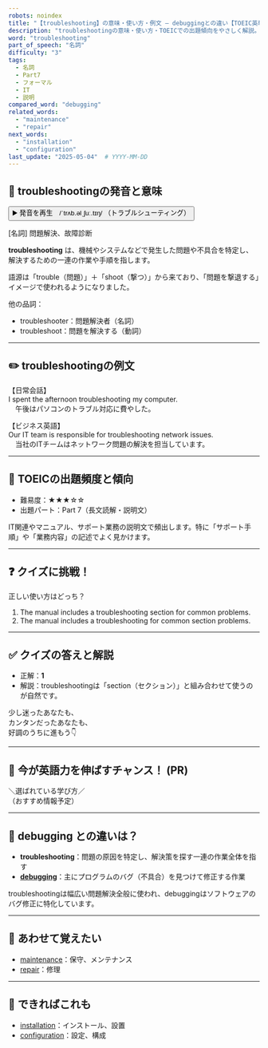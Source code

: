 ```yaml
---
robots: noindex
title: "【troubleshooting】の意味・使い方・例文 ― debuggingとの違い【TOEIC英単語】"
description: "troubleshootingの意味・使い方・TOEICでの出題傾向をやさしく解説。例文・クイズ付きでdebuggingとの違いもわかりやすく学べます。"
word: "troubleshooting"
part_of_speech: "名詞"
difficulty: "3"
tags:
  - 名詞
  - Part7
  - フォーマル
  - IT
  - 説明
compared_word: "debugging"
related_words:
  - "maintenance"
  - "repair"
next_words:
  - "installation"
  - "configuration"
last_update: "2025-05-04"  # YYYY-MM-DD
---
```


## 🔰 troubleshootingの発音と意味

<button class="play-audio" onclick="playTTS('troubleshooting')">
  <span class="play-audio-main">
    ▶️ 発音を再生　/ˈtrʌb.əlˌʃuː.tɪŋ/
  </span>
  <span class="play-audio-sub">
    （トラブルシューティング）
  </span>
</button>

[名詞] 問題解決、故障診断

**troubleshooting** は、機械やシステムなどで発生した問題や不具合を特定し、解決するための一連の作業や手順を指します。

語源は「trouble（問題）」＋「shoot（撃つ）」から来ており、「問題を撃退する」イメージで使われるようになりました。

他の品詞：  
- troubleshooter：問題解決者（名詞）
- troubleshoot：問題を解決する（動詞）

---

## ✏️ troubleshootingの例文

【日常会話】  
I spent the afternoon troubleshooting my computer.  
　午後はパソコンのトラブル対応に費やした。

【ビジネス英語】  
Our IT team is responsible for troubleshooting network issues.  
　当社のITチームはネットワーク問題の解決を担当しています。

---

## 🎯 TOEICの出題頻度と傾向

- 難易度：★★★☆☆
- 出題パート：Part 7（長文読解・説明文）

IT関連やマニュアル、サポート業務の説明文で頻出します。特に「サポート手順」や「業務内容」の記述でよく見かけます。

---

## ❓ クイズに挑戦！

正しい使い方はどっち？

1. The manual includes a troubleshooting section for common problems.  
2. The manual includes a troubleshooting for common section problems.

---

## ✅ クイズの答えと解説

- 正解：**1**
- 解説：troubleshootingは「section（セクション）」と組み合わせて使うのが自然です。

少し迷ったあなたも、  
カンタンだったあなたも、  
好調のうちに進もう👇️

---

## 🚀 今が英語力を伸ばすチャンス！ (PR)

<div class="info-center">
＼選ばれている学び方／<br>  
（おすすめ情報予定）
</div>

---

## 🤔  debugging との違いは？

- **troubleshooting**：問題の原因を特定し、解決策を探す一連の作業全体を指す
- **[debugging](/word/debugging)**：主にプログラムのバグ（不具合）を見つけて修正する作業

troubleshootingは幅広い問題解決全般に使われ、debuggingはソフトウェアのバグ修正に特化しています。

---

## 🧩 あわせて覚えたい

- [maintenance](/word/maintenance)：保守、メンテナンス
- [repair](/word/repair)：修理

---

## 📖 できればこれも

- [installation](/word/installation)：インストール、設置
- [configuration](/word/configuration)：設定、構成

<!-- cvid: aid30_bid31 -->
